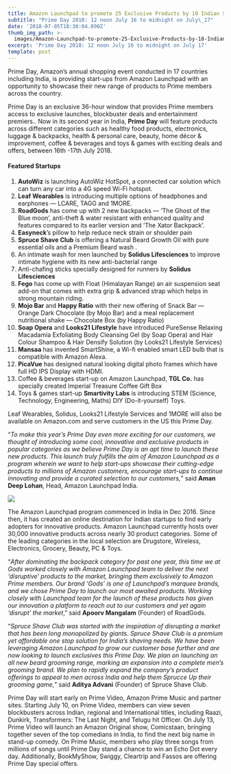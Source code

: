 ```yaml
---
title: Amazon Launchpad to promote 25 Exclusive Products by 18 Indian Startups
subtitle: "Prime Day 2018: 12 noon July 16 to midnight on July\_17"
date: '2018-07-05T18:30:04.090Z'
thumb_img_path: >-
  images/Amazon-Launchpad-to-promote-25-Exclusive-Products-by-18-Indian-Startups/1*gLWxJRrzXENpbGlplJ4Z6g.jpeg
excerpt: 'Prime Day 2018: 12 noon July 16 to midnight on July 17'
template: post
---
```

Prime Day, Amazon’s annual shopping event conducted in 17 countries including India, is providing start-ups from Amazon Launchpad with an opportunity to showcase their new range of products to Prime members across the country.

Prime Day is an exclusive 36-hour window that provides Prime members access to exclusive launches, blockbuster deals and entertainment premiers.. Now in its second year in India, **Prime Day** will feature products across different categories such as healthy food products, electronics, luggage & backpacks, health & personal care, beauty, home décor & improvement, coffee & beverages and toys & games with exciting deals and offers, between 16th -17th July 2018.

#### Featured Startups

1.  **AutoWiz** is launching AutoWiz HotSpot, a connected car solution which can turn any car into a 4G speed Wi-Fi hotspot.
2.  **Leaf Wearables** is introducing multiple options of headphones and earphones — LCARE, TAGG and 1MORE.
3.  **RoadGods** has come up with 2 new backpacks — ‘The Ghost of the Blue moon’, anti-theft & water resistant with enhanced quality and features compared to its earlier version and ‘The Xator Backpack’.
4.  **Easyneck**’s pillow to help reduce neck strain or shoulder pain
5.  **Spruce Shave Club** is offering a Natural Beard Growth Oil with pure essential oils and a Premium Beard wash .
6.  An intimate wash for men launched by **Solidus Lifesciences** to improve intimate hygiene with its new anti-bacterial range
7.  Anti-chafing sticks specially designed for runners by **Solidus Lifesciences**
8.  **Fego** has come up with Float (Himalayan Range) an air suspension seat add-on that comes with extra grip & advanced strap which helps in strong mountain riding.
9.  **Mojo Bar** and **Happy Ratio** with their new offering of Snack Bar — Orange Dark Chocolate (by Mojo Bar) and a meal replacement nutritional shake — Chocolate Box (by Happy Ratio)
10.  **Soap Opera** and **Looks21 Lifestyle** have introduced PureSense Relaxing Macadamia Exfoliating Body Cleansing Gel (by Soap Opera) and Hair Colour Shampoo & Hair Densify Solution (by Looks21 Lifestyle Services)
11.  **Mansaa** has invented SmartShine, a Wi-fi enabled smart LED bulb that is compatible with Amazon Alexa.
12.  **PicaVue** has designed natural looking digital photo frames which have full HD IPS Display with HDMI.
13.  Coffee & beverages start-up on Amazon Launchpad, **TGL Co.** has specially created Imperial Treasure Coffee Gift Box
14.  Toys & games start-up **Smartivity Labs** is introducing STEM (Science, Technology, Engineering, Maths) DIY (Do-it-yourself) Toys.

Leaf Wearables, Solidus, Looks21 Lifestyle Services and 1MORE will also be available on Amazon.com and serve customers in the US this Prime Day.

“*To make this year’s Prime Day even more exciting for our customers, we thought of introducing some cool, innovative and exclusive products in popular categories as we believe Prime Day is an apt time to launch these new products. This launch truly fulfills the aim of Amazon Launchpad as a program wherein we want to help start-ups showcase their cutting-edge products to millions of Amazon customers, encourage start-ups to continue innovating and provide a curated selection to our customers,*” said **Aman Deep Lohan**, Head, Amazon Launchpad India.

![](/images/Amazon-Launchpad-to-promote-25-Exclusive-Products-by-18-Indian-Startups/1*gLWxJRrzXENpbGlplJ4Z6g.jpeg)

The Amazon Launchpad program commenced in India in Dec 2016. Since then, it has created an online destination for Indian startups to find early adopters for innovative products. Amazon Launchpad currently hosts over 30,000 innovative products across nearly 30 product categories. Some of the leading categories in the local selection are Drugstore, Wireless, Electronics, Grocery, Beauty, PC & Toys.

“*After dominating the backpack category for past one year, this time we at Gods worked closely with Amazon Launchpad team to deliver the next ‘disruptive’ products to the market, bringing them exclusively to Amazon Prime members. Our brand ‘Gods’ is one of Launchpad’s marquee brands, and we chose Prime Day to launch our most awaited products. Working closely with Launchpad team for the launch of these products has given our innovation a platform to reach out to our customers and yet again ‘disrupt’ the market*,” said **Apoorv Mangalam** (Founder) of RoadGods.

“*Spruce Shave Club was started with the inspiration of disrupting a market that has been long monopolized by giants. Spruce Shave Club is a premium yet affordable one stop solution for India’s shaving needs. We have been leveraging Amazon Launchpad to grow our customer base further and are now looking to launch exclusives this Prime Day. We plan on launching an all new beard grooming range, marking an expansion into a complete men’s grooming brand. We plan to rapidly expand the company’s product offerings to appeal to men across India and help them Sprucce Up their grooming game,*” said **Aditya Advani** (Founder) of Spruce Shave Club.

Prime Day will start early on Prime Video, Amazon Prime Music and partner sites. Starting July 10, on Prime Video, members can view seven blockbusters across Indian, regional and International titles, including Raazi, Dunkirk, Transformers: The Last Night, and Telugu hit Officer. On July 13, Prime Video will launch an Amazon Original show, Comicstaan, bringing together seven of the top comedians in India, to find the next big name in stand-up comedy. On Prime Music, members who play three songs from millions of songs until Prime Day stand a chance to win an Echo Dot every day. Additionally, BookMyShow, Swiggy, Cleartrip and Fassos are offering Prime Day special offers.
